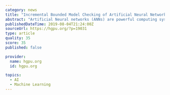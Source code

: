 ```yaml
---
category: news
title: "Incremental Bounded Model Checking of Artificial Neural Networks in CUDA"
abstract: "Artificial Neural networks (ANNs) are powerful computing systems employed for various applications due to their versatility to generalize and to respond to unexpected inputs/patterns. However, implementations of ANNs for safety-critical systems might lead ..."
publishedDateTime: 2019-08-04T21:24:00Z
sourceUrl: https://hgpu.org/?p=19031
type: article
quality: 35
score: 35
published: false

provider:
  name: hgpu.org
  id: hgpu.org

topics:
  - AI
  - Machine Learning
---
```

